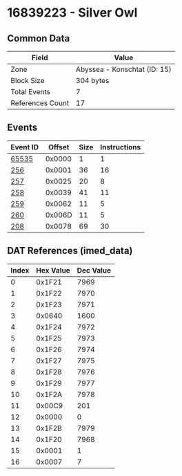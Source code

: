 # 16839223 - Silver Owl

## Common Data

| Field            | Value                        |
|------------------|------------------------------|
| Zone             | Abyssea - Konschtat (ID: 15) |
| Block Size       | 304 bytes                    |
| Total Events     | 7                            |
| References Count | 17                           |

## Events

| Event ID            | Offset   |   Size |   Instructions |
|---------------------|----------|--------|----------------|
| [65535](./65535.md) | 0x0000   |      1 |              1 |
| [256](./256.md)     | 0x0001   |     36 |             16 |
| [257](./257.md)     | 0x0025   |     20 |              8 |
| [258](./258.md)     | 0x0039   |     41 |             11 |
| [259](./259.md)     | 0x0062   |     11 |              5 |
| [260](./260.md)     | 0x006D   |     11 |              5 |
| [208](./208.md)     | 0x0078   |     69 |             30 |

## DAT References (imed_data)

|   Index | Hex Value   |   Dec Value |
|---------|-------------|-------------|
|       0 | 0x1F21      |        7969 |
|       1 | 0x1F22      |        7970 |
|       2 | 0x1F23      |        7971 |
|       3 | 0x0640      |        1600 |
|       4 | 0x1F24      |        7972 |
|       5 | 0x1F25      |        7973 |
|       6 | 0x1F26      |        7974 |
|       7 | 0x1F27      |        7975 |
|       8 | 0x1F28      |        7976 |
|       9 | 0x1F29      |        7977 |
|      10 | 0x1F2A      |        7978 |
|      11 | 0x00C9      |         201 |
|      12 | 0x0000      |           0 |
|      13 | 0x1F2B      |        7979 |
|      14 | 0x1F20      |        7968 |
|      15 | 0x0001      |           1 |
|      16 | 0x0007      |           7 |
